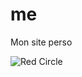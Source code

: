 # me
Mon site perso 

![Red Circle](data:image/svg+xml;base64,PHN2ZyB2aWV3Qm94PSIwIDAgMjAwIDIwMCIgZW5hYmxlLWJhY2tncm91bmQ9Im5ldyAwIDAgMjAwIDIwMCIgd2lkdGg9IjEwMCUiIGhlaWdodD0iMTAwJSI+CiAgICA8Y2lyY2xlIGN4PSIxMCIgY3k9IjEwIiByPSIxIiBmaWxsPSIjMzczNzM3IiAvPgogICAgPGNpcmNsZSBjeD0iMTAiIGN5PSIxMCIgcj0iMSIgZmlsbD0iI2ZmZmZmZiIgLz4KPC9zdmc+)
